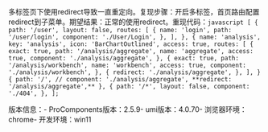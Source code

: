 多标签页下使用redirect导致一直重定向。复现步骤：开启多标签，首页路由配置redirect到子菜单。期望结果：正常的使用redirect。重现代码：`javascript
[ { path: '/user', layout: false, routes: [ { name: 'login', path: '/user/login', component: './User/Login', }, ], }, { name: 'analysis', key: 'analysis', icon: 'BarChartOutlined', access: true, routes: [ { exact: true, path: '/analysis/aggregate', name: 'aggregate', access: true, component: './analysis/aggregate', }, { exact: true, path: '/analysis/workbench', name: 'workbench', access: true, component: './analysis/workbench', }, { redirect: './analysis/aggregate', }, ], }  { path: '/', // component: './analysis/aggregate', **redirect: '/analysis/aggregate',** }, { path: '/*', layout: false, component: './404', }, ];`

版本信息：- ProComponents版本：2.5.9- umi版本：4.0.70- 浏览器环境：chrome- 开发环境：win11
